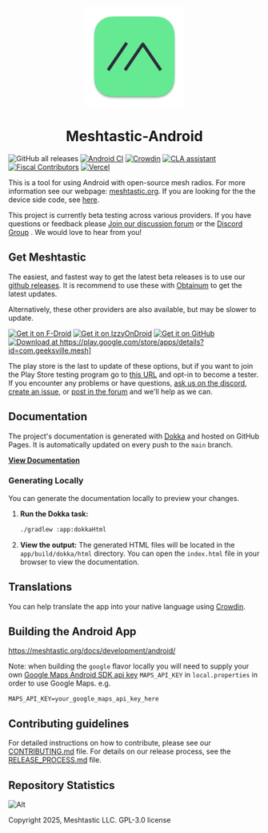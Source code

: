<p align="center">
  <img src=".github/meshtastic_logo.png" alt="Meshtastic Logo" width="200"/>
</p>
<h1 align="center">Meshtastic-Android</h1>

![GitHub all releases](https://img.shields.io/github/downloads/meshtastic/meshtastic-android/total)
[![Android CI](https://github.com/meshtastic/Meshtastic-Android/actions/workflows/pull-request.yml/badge.svg?branch=main)](https://github.com/meshtastic/Meshtastic-Android/actions/workflows/pull-request.yml)
[![Crowdin](https://badges.crowdin.net/e/f440f1a5e094a5858dd86deb1adfe83d/localized.svg)](https://crowdin.meshtastic.org/android)
[![CLA assistant](https://cla-assistant.io/readme/badge/meshtastic/Meshtastic-Android)](https://cla-assistant.io/meshtastic/Meshtastic-Android)
[![Fiscal Contributors](https://opencollective.com/meshtastic/tiers/badge.svg?label=Fiscal%20Contributors&color=deeppink)](https://opencollective.com/meshtastic/)
[![Vercel](https://img.shields.io/static/v1?label=Powered%20by&message=Vercel&style=flat&logo=vercel&color=000000)](https://vercel.com?utm_source=meshtastic&utm_campaign=oss)

This is a tool for using Android with open-source mesh radios. For more information see our webpage: [meshtastic.org](https://www.meshtastic.org). If you are looking for the the device side code, see [here](https://github.com/meshtastic/Meshtastic-device).

This project is currently beta testing across various providers. If you have questions or feedback please [Join our discussion forum](https://github.com/orgs/meshtastic/discussions) or the [Discord Group](https://discord.gg/meshtastic) . We would love to hear from you!



## Get Meshtastic

The easiest, and fastest way to get the latest beta releases is to use our [github releases](https://github.com/meshtastic/Meshtastic-Android/releases). It is recommend to use these with [Obtainum](https://github.com/ImranR98/Obtainium) to get the latest updates.

Alternatively, these other providers are also available, but may be slower to update. 

[<img src="https://fdroid.gitlab.io/artwork/badge/get-it-on.png"
alt="Get it on F-Droid"
width="24%">](https://f-droid.org/packages/com.geeksville.mesh/)
[<img src="https://gitlab.com/IzzyOnDroid/repo/-/raw/master/assets/IzzyOnDroid.png"
alt="Get it on IzzyOnDroid"
width="24%">](https://apt.izzysoft.de/fdroid/index/apk/com.geeksville.mesh)
[<img src="https://github.com/machiav3lli/oandbackupx/blob/034b226cea5c1b30eb4f6a6f313e4dadcbb0ece4/badge_github.png"
alt="Get it on GitHub"
width="24%">](https://github.com/meshtastic/Meshtastic-Android/releases)
[<img src="https://play.google.com/intl/en_us/badges/static/images/badges/en_badge_web_generic.png"
alt="Download at https://play.google.com/store/apps/details?id=com.geeksville.mesh]"
width="24%">](https://play.google.com/store/apps/details?id=com.geeksville.mesh&referrer=utm_source%3Dgithub-android-readme)

The play store is the last to update of these options, but if you want to join the Play Store testing program go to [this URL](https://play.google.com/apps/testing/com.geeksville.mesh) and opt-in to become a tester.
If you encounter any problems or have questions, [ask us on the discord](https://discord.gg/meshtastic), [create an issue](https://github.com/meshtastic/Meshtastic-Android/issues), or [post in the forum](https://github.com/orgs/meshtastic/discussions) and we'll help as we can.

## Documentation

The project's documentation is generated with [Dokka](https://kotlinlang.org/docs/dokka-introduction.html) and hosted on GitHub Pages. It is automatically updated on every push to the `main` branch.

[**View Documentation**](https://meshtastic.github.io/Meshtastic-Android/)

### Generating Locally

You can generate the documentation locally to preview your changes.

1.  **Run the Dokka task:**
    ```bash
    ./gradlew :app:dokkaHtml
    ```
2.  **View the output:**
    The generated HTML files will be located in the `app/build/dokka/html` directory. You can open the `index.html` file in your browser to view the documentation.

## Translations

You can help translate the app into your native language using [Crowdin](https://crowdin.meshtastic.org/android).

## Building the Android App

https://meshtastic.org/docs/development/android/

Note: when building the `google` flavor locally you will need to supply your own [Google Maps Android SDK api key](https://developers.google.com/maps/documentation/android-sdk/get-api-key) `MAPS_API_KEY` in `local.properties` in order to use Google Maps.
e.g.
```properties
MAPS_API_KEY=your_google_maps_api_key_here
```

## Contributing guidelines

For detailed instructions on how to contribute, please see our [CONTRIBUTING.md](CONTRIBUTING.md) file.
For details on our release process, see the [RELEASE_PROCESS.md](RELEASE_PROCESS.md) file.

## Repository Statistics

![Alt](https://repobeats.axiom.co/api/embed/1d75239069a6d671fe0b8f80b2e1bf590a98f0eb.svg "Repobeats analytics image")

Copyright 2025, Meshtastic LLC. GPL-3.0 license
